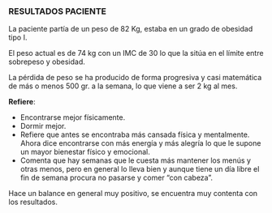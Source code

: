 
### RESULTADOS PACIENTE

La paciente partía de un peso de 82 Kg, estaba en un grado de obesidad tipo I. 

El peso actual es de 74 kg con un IMC de 30 lo que la sitúa en el límite entre sobrepeso y obesidad. 

La pérdida de peso se ha producido de forma progresiva y casi matemática de más o menos 500 gr. a la semana, lo que viene a ser 2 kg al mes. 

**Refiere**: 

- Encontrarse mejor físicamente.
- Dormir mejor.
- Refiere que antes se encontraba más cansada física y mentalmente.
  Ahora dice encontrarse con más energía y más alegría lo que le supone un mayor bienestar físico y emocional.
- Comenta que hay semanas que le cuesta más mantener los menús y otras menos, pero en general lo lleva bien y aunque tiene un día libre el fin de semana procura no pasarse y comer “con cabeza”.

Hace un balance en general muy positivo, se encuentra muy contenta con los resultados.
